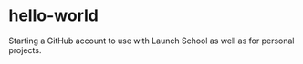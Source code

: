 # hello-world

Starting a GitHub account to use with Launch School as well as for personal projects.
